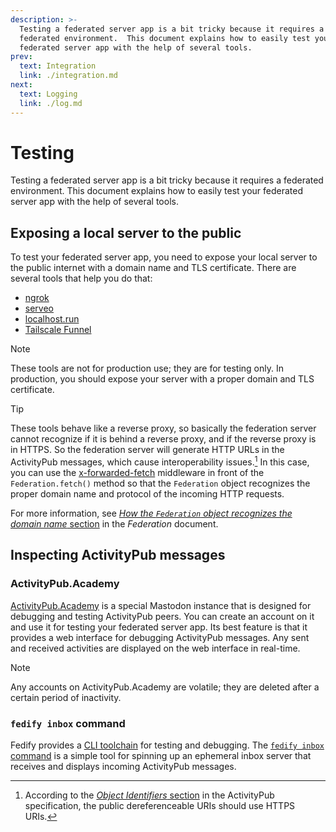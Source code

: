 ```yaml
---
description: >-
  Testing a federated server app is a bit tricky because it requires a
  federated environment.  This document explains how to easily test your
  federated server app with the help of several tools.
prev:
  text: Integration
  link: ./integration.md
next:
  text: Logging
  link: ./log.md
---
```


Testing
=======

Testing a federated server app is a bit tricky because it requires a federated
environment.  This document explains how to easily test your federated server
app with the help of several tools.


Exposing a local server to the public
-------------------------------------

To test your federated server app, you need to expose your local server to the
public internet with a domain name and TLS certificate.  There are several tools
that help you do that:

 -  [ngrok](https://ngrok.com/)
 -  [serveo](https://serveo.net/)
 -  [localhost.run](https://localhost.run/)
 -  [Tailscale Funnel](https://tailscale.com/kb/1223/funnel)

> [!NOTE]
> These tools are not for production use; they are for testing only.
> In production, you should expose your server with a proper domain and TLS
> certificate.

> [!TIP]
> These tools behave like a reverse proxy, so basically the federation server
> cannot recognize if it is behind a reverse proxy, and if the reverse proxy
> is in HTTPS.  So the federation server will generate HTTP URLs in the
> ActivityPub messages, which cause interoperability issues.[^1]  In this case,
> you can use the [x-forwarded-fetch] middleware in front of
> the `Federation.fetch()` method so that the `Federation` object recognizes
> the proper domain name and protocol of the incoming HTTP requests.
>
> For more information, see [*How the <code>Federation</code> object recognizes
> the domain name* section](./federation.md#how-the-federation-object-recognizes-the-domain-name)
> in the *Federation* document.

[^1]: According to the [*Object Identifiers* section][1] in the ActivityPub
      specification, the public dereferenceable URIs should use HTTPS URIs.

[x-forwarded-fetch]: https://github.com/dahlia/x-forwarded-fetch
[1]: https://www.w3.org/TR/activitypub/#obj-id

<!-- cSpell: ignore serveo tailscale -->


Inspecting ActivityPub messages
-------------------------------

### ActivityPub.Academy

[ActivityPub.Academy] is a special Mastodon instance that is designed for
debugging and testing ActivityPub peers.  You can create an account on it and
use it for testing your federated server app.  Its best feature is that it
provides a web interface for debugging ActivityPub messages.  Any sent and
received activities are displayed on the web interface in real-time.

> [!NOTE]
> Any accounts on ActivityPub.Academy are volatile; they are deleted after a
> certain period of inactivity.

[ActivityPub.Academy]: https://activitypub.academy/

### `fedify inbox` command

Fedify provides a [CLI toolchain](../cli.md) for testing and debugging.
The [`fedify inbox` command](../cli.md#fedify-inbox-ephemeral-inbox-server) is
a simple tool for spinning up an ephemeral inbox server that receives and
displays incoming ActivityPub messages.
